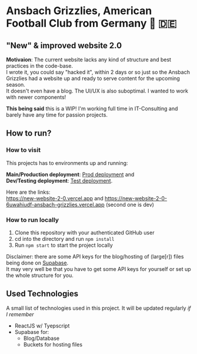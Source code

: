 # Ansbach Grizzlies, American Football Club from Germany 🥨 🇩🇪

## "New" & improved website 2.0

**Motivaion**:
The current website lacks any kind of structure and best practices in the code-base.  
I wrote it, you could say "hacked it", within 2 days or so just so the Ansbach Grizzlies had a website up and ready to serve content for the upcoming season.  
It doesn't even have a blog. The UI/UX is also suboptimal. I wanted to work with newer components!

**This being said** this is a WIP! I'm working full time in IT-Consulting and barely have any time for passion projects.

## How to run?

### How to visit
This projects has to environments up and running:

**Main/Production deployment**: [Prod deployment](https://new-website-2-0.vercel.app) and  
**Dev/Testing deployment**: [Test deployment](https://new-website-2-0-6uwahiudf-ansbach-grizzlies.vercel.app).

Here are the links:  
https://new-website-2-0.vercel.app and https://new-website-2-0-6uwahiudf-ansbach-grizzlies.vercel.app (second one is dev)

### How to run locally
1. Clone this repository with your authenticated GitHub user
2. cd into the directory and run `npm install`
3. Run `npm start` to start the project locally

Disclaimer: there are some API keys for the blog/hosting of (large[r]) files being done on [Supabase](https://supabase.com).  
It may very well be that you have to get some API keys for yourself or set up the whole structure for you.

## Used Technologies
A small list of technologies used in this project. It will be updated regularly *if I remember*

- ReactJS w/ Tyepscript
- Supabase for:
  - Blog/Database
  - Buckets for hosting files